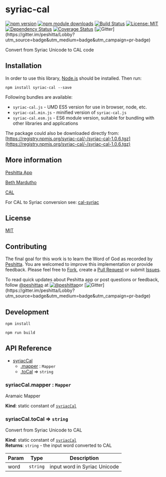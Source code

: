 # syriac-cal

[![npm version](https://badge.fury.io/js/syriac-cal.svg)](https://badge.fury.io/js/syriac-cal)
[![npm module downloads](http://img.shields.io/npm/dt/syriac-cal.svg)](https://www.npmjs.org/package/syriac-cal)
[![Build Status](https://travis-ci.org/peshitta/syriac-cal.svg?branch=master)](https://travis-ci.org/peshitta/syriac-cal)
[![License: MIT](https://img.shields.io/badge/License-MIT-yellow.svg)](https://github.com/peshitta/syriac-cal/blob/master/LICENSE)
[![Dependency Status](https://david-dm.org/peshitta/syriac-cal.svg)](https://david-dm.org/peshitta/syriac-cal)
[![Coverage Status](https://coveralls.io/repos/github/peshitta/syriac-cal/badge.svg?branch=master)](https://coveralls.io/github/peshitta/syriac-cal?branch=master)
[![Gitter](https://badges.gitter.im/peshitta/peshitta.svg "Join the chat at https://gitter.im/peshitta/Lobby")](https://gitter.im/peshitta/Lobby?utm_source=badge&utm_medium=badge&utm_campaign=pr-badge)

Convert from Syriac Unicode to CAL code

## Installation

In order to use this library, [Node.js](https://nodejs.org) should be installed. 
Then run:
```
npm install syriac-cal --save
```

Following bundles are available:
* `syriac-cal.js` - UMD ES5 version for use in browser, node, etc.
* `syriac-cal.min.js` - minified version of `syriac-cal.js`
* `syriac-cal.esm.js` - ES6 module version, suitable for bundling with other 
libraries and applications

The package could also be downloaded directly from:
[https://registry.npmjs.org/syriac-cal/-/syriac-cal-1.0.6.tgz](https://registry.npmjs.org/syriac-cal/-/syriac-cal-1.0.6.tgz)

## More information

[Peshitta App](https://peshitta.github.io)

[Beth Mardutho](https://sedra.bethmardutho.org/about/fonts)

[CAL](http://cal1.cn.huc.edu/searching/fullbrowser.html)

For CAL to Syriac conversion see:
[cal-syriac](https://github.com/peshitta/cal-syriac)

## License

[MIT](https://github.com/peshitta/syriac-cal/blob/master/LICENSE)

## Contributing

The final goal for this work is to learn the Word of God as recorded by
[Peshitta](https://en.wikipedia.org/wiki/Peshitta).
You are welcomed to improve this implementation or provide feedback. Please
feel free to [Fork](https://help.github.com/articles/fork-a-repo/), create a
[Pull Request](https://help.github.com/articles/about-pull-requests/) or
submit [Issues](https://github.com/peshitta/syriac-cal/issues).

To read quick updates about Peshitta app or post questions or feedback, follow
[@peshittap](https://www.twitter.com/peshittap)
at [![@peshittap](http://i.imgur.com/wWzX9uB.png "@peshittap")](https://www.twitter.com/peshittap)or
[![Gitter](https://badges.gitter.im/peshitta/peshitta.svg "Join the chat at https://gitter.im/peshitta/Lobby")](https://gitter.im/peshitta/Lobby?utm_source=badge&utm_medium=badge&utm_campaign=pr-badge)

## Development

```
npm install
```
```
npm run build
```

## API Reference

* [syriacCal](#module_syriacCal)
    * [.mapper](#module_syriacCal.mapper) : <code>Mapper</code>
    * [.toCal](#module_syriacCal.toCal) ⇒ <code>string</code>

<a name="module_syriacCal.mapper"></a>

### syriacCal.mapper : <code>Mapper</code>
Aramaic Mapper

**Kind**: static constant of [<code>syriacCal</code>](#module_syriacCal)  
<a name="module_syriacCal.toCal"></a>

### syriacCal.toCal ⇒ <code>string</code>
Convert from Syriac Unicode to CAL

**Kind**: static constant of [<code>syriacCal</code>](#module_syriacCal)  
**Returns**: <code>string</code> - the input word converted to CAL  

| Param | Type | Description |
| --- | --- | --- |
| word | <code>string</code> | input word in Syriac Unicode |

